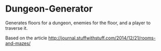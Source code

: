 # Dungeon-Generator
Generates floors for a dungeon, enemies for the floor, and a player to traverse it.

Based on the article http://journal.stuffwithstuff.com/2014/12/21/rooms-and-mazes/
